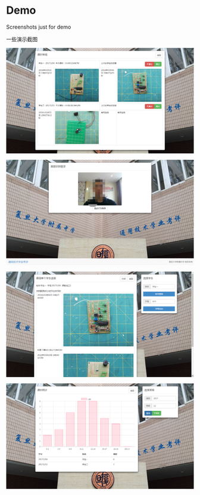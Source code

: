 # Demo

Screenshots just for demo

一些演示截图

![课时审阅](课时审阅.png)

![人脸识别登陆](人脸识别登陆.png)

![进度查询](进度查询.png)

![课时统计柱状图](课时统计柱状图.png)
